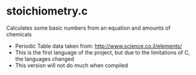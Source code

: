 # stoichiometry.c
Calculates some basic numbers from an equation and amounts of chemicals
- Periodic Table data taken from: http://www.science.co.il/elements/
- This is the first language of the project, but due to the limitations of C, the languages changed
- This version will not do much when compiled
